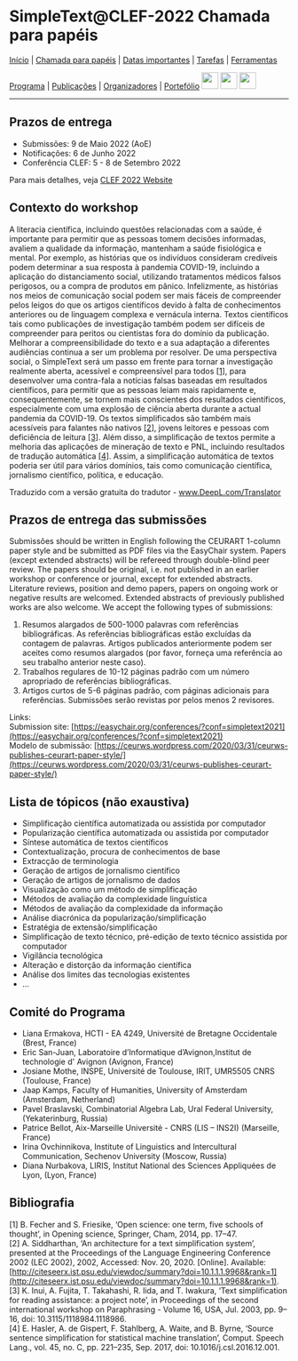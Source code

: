 # SimpleText@CLEF-2022 Chamada para papéis

[Início](./) | [Chamada para papéis](./CFP) | [Datas importantes](./dates) | [Tarefas](./tasks) | [Ferramentas](./tools)

[Programa](./program) | [Publicações](./publications) | [Organizadores](./organisers) | [Portefólio](./portefolio) 
[<img src="https://github.com/simpletext-madics/2021/blob/main/clef/FR.png?raw=true" width="30">](../fr/CFP) [<img src="https://upload.wikimedia.org/wikipedia/commons/f/f2/Flag_of_Great_Britain_%281707–1800%29.svg?raw=true" width="30">](../en/CFP)  [<img src="https://icons.iconarchive.com/icons/wikipedia/flags/128/PT-Portugal-Flag-icon.png?raw=true" width="30">](../pt/CFP)


---

## Prazos de entrega

* Submissões: 9 de Maio 2022 (AoE)  
* Notificações: 6 de Junho 2022  
* Conferência CLEF: 5 - 8 de Setembro 2022  

Para mais detalhes, veja [CLEF 2022 Website](https://clef2022.clef-initiative.eu/index.php)

## Contexto do workshop
A literacia científica, incluindo questões relacionadas com a saúde, é importante para permitir que as pessoas tomem decisões informadas, avaliem a qualidade da informação, mantenham a saúde fisiológica e mental. Por exemplo, as histórias que os indivíduos consideram credíveis podem determinar a sua resposta à pandemia COVID-19, incluindo a aplicação do distanciamento social, utilizando tratamentos médicos falsos perigosos, ou a compra de produtos em pânico. Infelizmente, as histórias nos meios de comunicação social podem ser mais fáceis de compreender pelos leigos do que os artigos científicos devido à falta de conhecimentos anteriores ou de linguagem complexa e vernácula interna. Textos científicos tais como publicações de investigação também podem ser difíceis de compreender para peritos ou cientistas fora do domínio da publicação. Melhorar a compreensibilidade do texto e a sua adaptação a diferentes audiências continua a ser um problema por resolver. De uma perspectiva social, o SimpleText será um passo em frente para tornar a investigação realmente aberta, acessível e compreensível para todos [[1]](#bibliografia), para desenvolver uma contra-fala a notícias falsas baseadas em resultados científicos, para permitir que as pessoas leiam mais rapidamente e, consequentemente, se tornem mais conscientes dos resultados científicos, especialmente com uma explosão de ciência aberta durante a actual pandemia da COVID-19. Os textos simplificados são também mais acessíveis para falantes não nativos [[2]](#bibliografia), jovens leitores e pessoas com deficiência de leitura [[3]](#bibliografia). Além disso, a simplificação de textos permite a melhoria das aplicações de mineração de texto e PNL, incluindo resultados de tradução automática [[4]](#bibliografia). Assim, a simplificação automática de textos poderia ser útil para vários domínios, tais como comunicação científica, jornalismo científico, política, e educação.

Traduzido com a versão gratuita do tradutor - www.DeepL.com/Translator
## Prazos de entrega das submissões
Submissões should be written in English following the CEURART 1-column paper style and be submitted as PDF files via the EasyChair system. Papers (except extended abstracts) will be refereed through double-blind peer review. The papers should be original, i.e. not published in an earlier workshop or conference or journal, except for extended abstracts. Literature reviews, position and demo papers, papers on ongoing work or negative results are welcomed. Extended abstracts of previously published works are also welcome. We accept the following types of submissions:  

1. Resumos alargados de 500-1000 palavras com referências bibliográficas. As referências bibliográficas estão excluídas da contagem de palavras. Artigos publicados anteriormente podem ser aceites como resumos alargados (por favor, forneça uma referência ao seu trabalho anterior neste caso).
2. Trabalhos regulares de 10-12 páginas padrão com um número apropriado de referências bibliográficas.
3. Artigos curtos de 5-6 páginas padrão, com páginas adicionais para referências.
Submissões serão revistas por pelos menos 2 revisores.

Links:  
Submission site: [https://easychair.org/conferences/?conf=simpletext2021](https://easychair.org/conferences/?conf=simpletext2021)  
Modelo de submissão: [https://ceurws.wordpress.com/2020/03/31/ceurws-publishes-ceurart-paper-style/](https://ceurws.wordpress.com/2020/03/31/ceurws-publishes-ceurart-paper-style/)

## Lista de tópicos (não exaustiva)
* Simplificação científica automatizada ou assistida por computador
* Popularização científica automatizada ou assistida por computador
* Síntese automática de textos científicos
* Contextualização, procura de conhecimentos de base
* Extracção de terminologia
* Geração de artigos de jornalismo científico
* Geração de artigos de jornalismo de dados
* Visualização como um método de simplificação
* Métodos de avaliação da complexidade linguística
* Métodos de avaliação da complexidade da informação
* Análise diacrónica da popularização/simplificação
* Estratégia de extensão/simplificação
* Simplificação de texto técnico, pré-edição de texto técnico assistida por computador
* Vigilância tecnológica
* Alteração e distorção da informação científica
* Análise dos limites das tecnologias existentes
* ...

## Comité do Programa
* Liana Ermakova, HCTI - EA 4249, Université de Bretagne Occidentale (Brest, France)
* Eric San-Juan, Laboratoire d’Informatique d’Avignon,Institut de technologie d' Avignon (Avignon, France)
* Josiane Mothe, INSPE, Université de Toulouse, IRIT, UMR5505 CNRS (Toulouse, France)
* Jaap Kamps, Faculty of Humanities, University of Amsterdam (Amsterdam, Netherland)
* Pavel Braslavski, Combinatorial Algebra Lab, Ural Federal University, (Yekaterinburg, Russia)
* Patrice Bellot, Aix-Marseille Université - CNRS (LIS – INS2I) (Marseille, France)
* Irina Ovchinnikova, Institute of Linguistics and Intercultural Communication, Sechenov University (Moscow, Russia)
* Diana Nurbakova, LIRIS, Institut National des Sciences Appliquées de Lyon, (Lyon, France)

## Bibliografia
[1] B. Fecher and S. Friesike, ‘Open science: one term, five schools of thought’, in Opening science, Springer, Cham, 2014, pp. 17–47.  
[2] A. Siddharthan, ‘An architecture for a text simplification system’, presented at the Proceedings of the Language Engineering Conference 2002 (LEC 2002), 2002, Accessed: Nov. 20, 2020. [Online]. Available: [http://citeseerx.ist.psu.edu/viewdoc/summary?doi=10.1.1.1.9968&rank=1](http://citeseerx.ist.psu.edu/viewdoc/summary?doi=10.1.1.1.9968&rank=1).  
[3] K. Inui, A. Fujita, T. Takahashi, R. Iida, and T. Iwakura, ‘Text simplification for reading assistance: a project note’, in Proceedings of the second international workshop on Paraphrasing - Volume 16, USA, Jul. 2003, pp. 9–16, doi: 10.3115/1118984.1118986.  
[4] E. Hasler, A. de Gispert, F. Stahlberg, A. Waite, and B. Byrne, ‘Source sentence simplification for statistical machine translation’, Comput. Speech Lang., vol. 45, no. C, pp. 221–235, Sep. 2017, doi: 10.1016/j.csl.2016.12.001.
